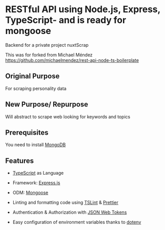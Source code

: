 # RESTful API using Node.js, Express, TypeScript- and is ready for mongoose
Backend for a private project nuxtScrap

This was for forked from Michael Méndez
https://github.com/michaelmendez/rest-api-node-ts-boilerplate


## Original Purpose
For scraping personality data

## New Purpose/ Repurpose
Will abstract to scrape web looking for keywords and topics

## Prerequisites

You need to install [MongoDB](https://docs.mongodb.com/manual/administration/install-community/)

## Features

- [TypeScript](https://www.typescriptlang.org/) as Language

- Framework: [Express.js](https://expressjs.com/)

- ODM: [Mongoose](https://mongoosejs.com/)

- Linting and formatting code using [TSLint](https://palantir.github.io/tslint/) & [Prettier](https://prettier.io/)

- Authentication & Authorization with [JSON Web Tokens](https://jwt.io/)

- Easy configuration of environment variables thanks to [dotenv](https://github.com/motdotla/dotenv)
